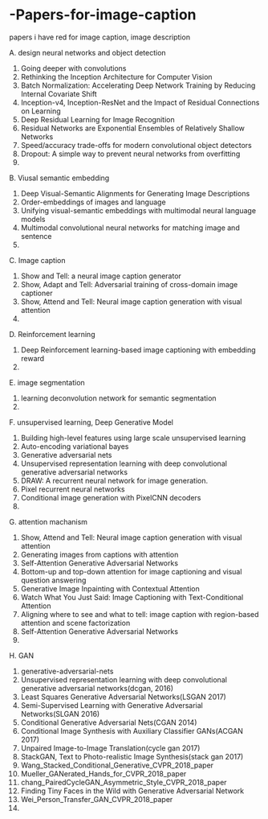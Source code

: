 # -Papers-for-image-caption
papers i have red for image caption, image description

A. design neural networks and object detection

  1. Going deeper with convolutions
  2. Rethinking the Inception Architecture for Computer Vision
  3. Batch Normalization: Accelerating Deep Network Training by Reducing Internal Covariate Shift
  4. Inception-v4, Inception-ResNet and the Impact of Residual Connections on Learning
  5. Deep Residual Learning for Image Recognition
  6. Residual Networks are Exponential Ensembles of Relatively Shallow Networks
  7. Speed/accuracy trade-offs for modern convolutional object detectors
  8. Dropout: A simple way to prevent neural networks from overfitting
  9.
  
B. Viusal semantic embedding

  1. Deep Visual-Semantic Alignments for Generating Image Descriptions
  2. Order-embeddings of images and language
  3. Unifying visual-semantic embeddings with multimodal neural language models
  4. Multimodal convolutional neural networks for matching image and sentence
  5.
  
C. Image caption
  
  1. Show and Tell: a neural image caption generator
  2. Show, Adapt and Tell: Adversarial training of cross-domain image captioner
  3. Show, Attend and Tell: Neural image caption generation with visual attention
  4. 
  
D. Reinforcement learning

  1. Deep Reinforcement learning-based image captioning with embedding reward
  2.

E. image segmentation
  1. learning deconvolution network for semantic segmentation
  2.

F. unsupervised learning, Deep Generative Model
  1. Building high-level features using large scale unsupervised learning
  2. Auto-encoding variational bayes
  3. Generative adversarial nets
  4. Unsupervised representation learning with deep convolutional generative adversarial networks
  5. DRAW: A recurrent neural network for image generation.
  6. Pixel recurrent neural networks
  7. Conditional image generation with PixelCNN decoders
  8. 

G. attention machanism
  1. Show, Attend and Tell: Neural image caption generation with visual attention
  2. Generating images from captions with attention
  3. Self-Attention Generative Adversarial Networks
  4. Bottom-up and top-down attention for image captioning and visual question answering
  5. Generative Image Inpainting with Contextual Attention
  6. Watch What You Just Said: Image Captioning with Text-Conditional Attention
  7. Aligning where to see and what to tell: image caption with region-based attention and scene factorization
  8. Self-Attention Generative Adversarial Networks
  9.
  
H. GAN
  1. generative-adversarial-nets
  2. Unsupervised representation learning with deep convolutional generative adversarial networks(dcgan, 2016)
  3. Least Squares Generative Adversarial Networks(LSGAN 2017)
  4. Semi-Supervised Learning with Generative Adversarial Networks(SLGAN 2016)
  5. Conditional Generative Adversarial Nets(CGAN 2014)
  6. Conditional Image Synthesis with Auxiliary Classifier GANs(ACGAN 2017)
  7. Unpaired Image-to-Image Translation(cycle gan 2017)
  8. StackGAN, Text to Photo-realistic Image Synthesis(stack gan 2017)
  9. Wang_Stacked_Conditional_Generative_CVPR_2018_paper
  10. Mueller_GANerated_Hands_for_CVPR_2018_paper
  11. chang_PairedCycleGAN_Asymmetric_Style_CVPR_2018_paper
  12. Finding Tiny Faces in the Wild with Generative Adversarial Network
  13. Wei_Person_Transfer_GAN_CVPR_2018_paper
  14. 
